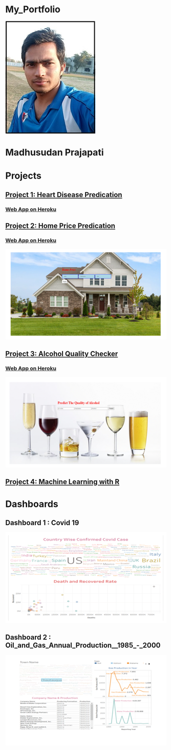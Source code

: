 # My_Portfolio

![](images/Madh.jpg)

# Madhusudan Prajapati

# Projects

## [**Project 1: Heart Disease Predication**](https://github.com/Madhu2511995/Heart-Disease)

### [**Web App on Heroku**](https://heart-predication.herokuapp.com/)




## [**Project 2: Home Price Predication**](https://github.com/Madhu2511995/Home-Price-Predication)

### [**Web App on Heroku**](https://home-price.herokuapp.com/)

![](images/House.gif)



## [**Project 3: Alcohol Quality Checker**](https://github.com/Madhu2511995/Alcohol-Quality-Predication)

### [**Web App on Heroku**](https://alchol.herokuapp.com/)

![](images/Alcohol.gif)


## [**Project 4: Machine Learning with R**](https://github.com/Madhu2511995/Machine-Learning-With-R)




# Dashboards 

## Dashboard 1 : Covid 19

![](images/Country.gif)


## Dashboard 2 : Oil_and_Gas_Annual_Production__1985_-_2000

![](images/Oil.gif)
